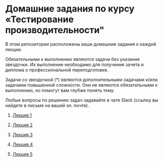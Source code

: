 # Домашние задания по курсу «Тестирование производительности"

В этом репозитории расположены ваши домашние задания к каждой лекции. 

Обязательными к выполнению являются задачи без указания звездочки. Их выполнение необходимо для получения зачета и диплома о профессиональной переподготовке.

Задачи со звездочкой (*) являются дополнительными задачами и/или задачами повышенной сложности. Они не являются обязательными к выполнению, но помогут вам глубже понять тему.

Любые вопросы по решению задач задавайте в чате Slack (ссылку вы найдете в письме на вашей эл. почте).



1. [Лекция 1](homework_lecture1.md)

2. [Лекция 2](homework_lecture2.md)

3. [Лекция 3](homework_lecture3.md)

4. [Лекция 4](homework_lecture4.md)

5. [Лекция 5](homework_lecture5.md)
